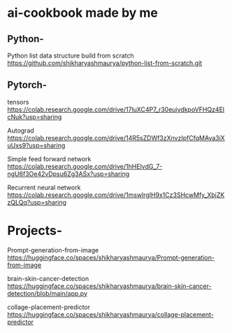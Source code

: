 # ai-cookbook made by me

## Python-

Python list data structure build from scratch
https://github.com/shikharyashmaurya/python-list-from-scratch.git


## Pytorch-

tensors
https://colab.research.google.com/drive/17luXC4P7_r30euiydkpoVFHQz4ElcNuk?usp=sharing

Autograd
https://colab.research.google.com/drive/14R5sZDWf3zXnvzIpfCfqMAya3iXuUxs9?usp=sharing

Simple feed forward network
https://colab.research.google.com/drive/1hHElvdG_7-ngU6f3Oe42vDpsu6Zg3ASx?usp=sharing

Recurrent neural network
https://colab.research.google.com/drive/1mswlrgIH9x1Cz3SHcwMfy_XbjZKzQLQq?usp=sharing

# Projects-

Prompt-generation-from-image
https://huggingface.co/spaces/shikharyashmaurya/Prompt-generation-from-image

brain-skin-cancer-detection
https://huggingface.co/spaces/shikharyashmaurya/brain-skin-cancer-detection/blob/main/app.py

collage-placement-predictor
https://huggingface.co/spaces/shikharyashmaurya/collage-placement-predictor
